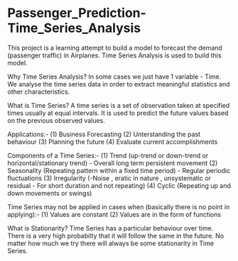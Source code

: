 # Passenger_Prediction-Time_Series_Analysis
This project is a learning attempt to build a model to forecast the demand (passenger traffic) in Airplanes. Time Series Analysis is used to build this model.

Why Time Series Analysis?
In some cases we just have 1 variable - Time.
We analyse the time series data in order to extract meaningful statistics and other characteristics.

What is Time Series? 
A time series is a set of observation taken at specified times usually at equal intervals.
It is used to predict the future values based on the previous observed values.

Applications:-
  (1) Business Forecasting
  (2) Unterstanding the past behaviour
  (3) Planning the future
  (4) Evaluate current accomplishments
  
Components of a Time Series:-
  (1) Trend (up-trend or down-trend or horizontal/stationary trend) - Overall long term persistent movement
  (2) Seasonality (Repeating pattern within a fixed time period) - Regular periodic fluctuations
  (3) Irregularity (-Noise , eratic in nature , unsystematic or residual - For short duration and not repeating)
  (4) Cyclic (Repeating up and down movements or swings)
  
Time Series may not be applied in cases when (basically there is no point in applying):-
   (1) Values are constant
   (2) Values are in the form of functions
 

What is Stationarity?
Time Series has a particular behaviour over time.
There is a very high probabilty that it will follow the same in the future.
No matter how much we try there will always be some stationarity in Time Series.

   
  
  
  
